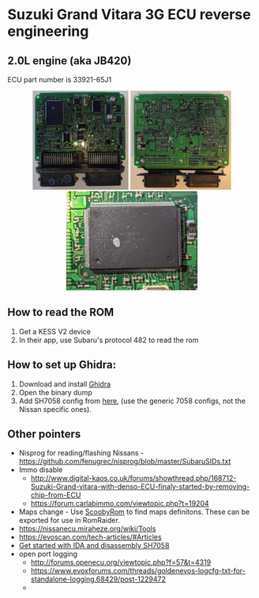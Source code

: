 
# Suzuki Grand Vitara 3G ECU reverse engineering

## 2.0L engine (aka JB420)
ECU part number is 33921-65J1
<center>
<img src = "img/top.jpg" height ="200" alt="33921-65J1 top view"/>
<img src = "img/bottom.jpg" height ="200" alt="33921-65J1 bottom view"/>
<img src = "img/64F7058F80.jpg" height ="200" alt="33921-65J1 MCU 64F7058F80 ciew"/>
</center>


## How to read the ROM

1. Get a KESS V2 device
2. In their app, use Subaru's protocol 482 to read the rom

## How to set up Ghidra:

1. Download and install [Ghidra](https://github.com/NationalSecurityAgency/ghidra)
2. Open the binary dump
3. Add SH7058 config from [here](https://github.com/fenugrec/nissutils/blob/master/ghidra_helpers/README.md#using), (use the generic 7058 configs, not the Nissan specific ones).

## Other pointers

* Nisprog for reading/flashing Nissans - https://github.com/fenugrec/nisprog/blob/master/SubaruSIDs.txt
* Immo disable 
    * http://www.digital-kaos.co.uk/forums/showthread.php/168712-Suzuki-Grand-vitara-with-denso-ECU-finaly-started-by-removing-chip-from-ECU
    * https://forum.carlabimmo.com/viewtopic.php?t=19204
* Maps change - Use [ScoobyRom](https://github.com/dschultzca/ScoobyRom) to find maps definitons. These can be exported for use in RomRaider.
* https://nissanecu.miraheze.org/wiki/Tools
* https://evoscan.com/tech-articles/#Articles
* [Get started with IDA and disassembly SH7058](https://www.romraider.com/forum/viewtopic.php?f=25&t=6303)
* open port logging
   * http://forums.openecu.org/viewtopic.php?f=57&t=4319
   * https://www.evoxforums.com/threads/goldenevos-logcfg-txt-for-standalone-logging.68429/post-1229472
   * 
